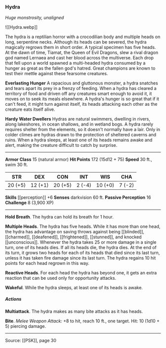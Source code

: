 ### Hydra
_Huge monstrosity, unaligned_

![[Hydra.webp]]

The hydra is a reptilian horror with a crocodilian body and multiple heads on long, serpentine necks. Although its heads can be severed, the hydra magically regrows them in short order. A typical specimen has five heads. At the dawn of time, Tiamat, the Queen of Evil Dragons, slew a rival dragon god named Lernaea and cast her blood across the multiverse. Each drop that fell upon a world spawned a multi-headed hydra consumed by a hunger as great as the fallen god's hatred. Great champions are known to test their mettle against these fearsome creatures.

**Everlasting Hunger** A rapacious and gluttonous monster, a hydra snatches and tears apart its prey in a frenzy of feeding. When a hydra has cleared a territory of food and driven off any creatures smart enough to avoid it, it moves on to seek its meals elsewhere. A hydra's hunger is so great that if it can't feed, it might turn against itself, its heads attacking each other as the creature eats itself alive.


**Hardy Water Dwellers** Hydras are natural swimmers, dwelling in rivers, along lakeshores, in ocean shallows, and in wetland bogs. A hydra rarely requires shelter from the elements, so it doesn't normally have a lair. Only in colder climes are hydras drawn to the protection of sheltered caverns and ruins. When a hydra sleeps, at least one of its heads remains awake and alert, making the creature difficult to catch by surprise.






---

**Armor Class** 15 (natural armor)
**Hit Points** 172 (15d12 + 75)
**Speed** 30 ft., swim 30 ft.

| STR     | DEX     | CON     | INT     | WIS     | CHA     |
|---------|---------|---------|---------|---------|---------|
| 20 (+5) | 12 (+1) | 20 (+5) | 2 (-4) | 10 (+0) | 7 (-2) |

**Skills** [[perception]] +6
**Senses** darkvision 60 ft.
**Passive Perception** 16
**Challenge** 8 (3,900 XP)

---

**Hold Breath**. The hydra can hold its breath for 1 hour.

**Multiple Heads**. The hydra has five heads. While it has more than one head, the hydra has advantage on saving throws against being [[blinded]], [[charmed]], [[deafened]], [[frightened]], [[stunned]], and knocked [[unconscious]]. Whenever the hydra takes 25 or more damage in a single turn, one of its heads dies. If all its heads die, the hydra dies. At the end of its turn, it grows two heads for each of its heads that died since its last turn, unless it has taken fire damage since its last turn. The hydra regains 10 hit points for each head regrown in this way.

**Reactive Heads**. For each head the hydra has beyond one, it gets an extra reaction that can be used only for opportunity attacks.

**Wakeful**. While the hydra sleeps, at least one of its heads is awake.

##### Actions
**Multiattack**. The hydra makes as many bite attacks as it has heads.

**Bite**. _Melee Weapon Attack:_ +8 to hit, reach 10 ft., one target. Hit: 10 (1d10 + 5) piercing damage.


---

Source: [[PSK]], page 30